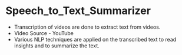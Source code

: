 # Speech_to_Text_Summarizer

* Transcription of videos are done to extract text from videos.
* Video Source - YouTube
* Various NLP techniques are applied on the transcribed text to read insights and to summarize the text.
